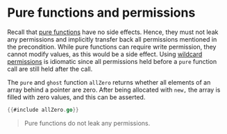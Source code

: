 # Pure functions and permissions

Recall that [pure functions](../01/pure.md) have no side effects.
Hence, they must not leak any permissions and implicitly transfer back all permissions mentioned in the precondition.
While pure functions can require write permission, they cannot modify values, as this would be a side effect.
Using [wildcard permissions](wildcard-permission.md) is idiomatic since all permissions held before a `pure` function call are still held after the call.
<!-- TODO maybe mention that it even an error to have them in the postcondition -->

The `pure` and `ghost` function `allZero` returns whether all elements of an array behind a pointer are zero.
After being allocated with `new,` the array is filled with zero values, and this can be asserted.

``` go verifies
{{#include allZero.go}}
```


> Pure functions do not leak any permissions.

